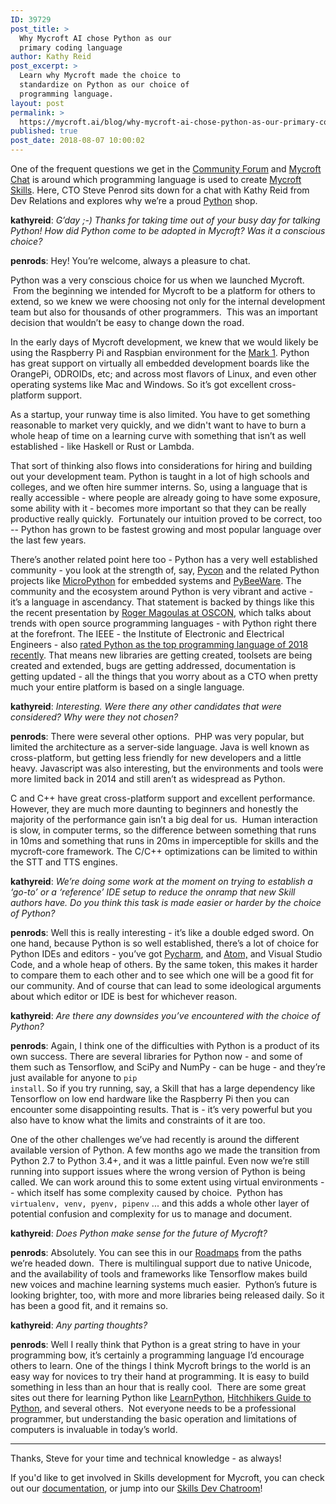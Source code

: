```yaml
---
ID: 39729
post_title: >
  Why Mycroft AI chose Python as our
  primary coding language
author: Kathy Reid
post_excerpt: >
  Learn why Mycroft made the choice to
  standardize on Python as our choice of
  programming language.
layout: post
permalink: >
  https://mycroft.ai/blog/why-mycroft-ai-chose-python-as-our-primary-coding-language/
published: true
post_date: 2018-08-07 10:00:02
---
```

One of the frequent questions we get in the <a href="https://community.mycroft.ai">Community Forum</a> and <a href="https://chat.mycroft.ai">Mycroft Chat</a> is around which programming language is used to create <a href="http://mycroft.ai/documentation/skills/">Mycroft Skills</a>. Here, CTO Steve Penrod sits down for a chat with Kathy Reid from Dev Relations and explores why we’re a proud <a href="https://www.python.org/">Python</a> shop.

<strong>kathyreid</strong>: <em>G’day ;-) Thanks for taking time out of your busy day for talking Python! How did Python come to be adopted in Mycroft? Was it a conscious choice?</em>

<strong>penrods</strong>: Hey! You’re welcome, always a pleasure to chat.

Python was a very conscious choice for us when we launched Mycroft.  From the beginning we intended for Mycroft to be a platform for others to extend, so we knew we were choosing not only for the internal development team but also for thousands of other programmers.  This was an important decision that wouldn’t be easy to change down the road.

In the early days of Mycroft development, we knew that we would likely be using the Raspberry Pi and Raspbian environment for the <a href="https://mycroft.ai/mark1/">Mark 1</a>. Python has great support on virtually all embedded development boards like the OrangePi, ODROIDs, etc; and across most flavors of Linux, and even other operating systems like Mac and Windows. So it’s got excellent cross-platform support.

As a startup, your runway time is also limited. You have to get something reasonable to market very quickly, and we didn't want to have to burn a whole heap of time on a learning curve with something that isn’t as well established - like Haskell or Rust or Lambda.

That sort of thinking also flows into considerations for hiring and building out your development team. Python is taught in a lot of high schools and colleges, and we often hire summer interns. So, using a language that is really accessible - where people are already going to have some exposure, some ability with it - becomes more important so that they can be really productive really quickly.  Fortunately our intuition proved to be correct, too -- Python has grown to be fastest growing and most popular language over the last few years.

There’s another related point here too - Python has a very well established community - you look at the strength of, say, <a href="https://us.pycon.org">Pycon</a> and the related Python projects like <a href="https://micropython.org/">MicroPython</a> for embedded systems and <a href="https://pybee.org/">PyBeeWare</a>. The community and the ecosystem around Python is very vibrant and active - it’s a language in ascendancy. That statement is backed by things like this the recent presentation by <a href="https://www.google.com/url?q=https://youtu.be/Z1yMTPRmhK8?t%3D4m9s&amp;sa=D&amp;ust=1533067812323000&amp;usg=AFQjCNH13QJ15ZL_KEjVc70WMGUtrs9gag">Roger Magoulas at OSCON</a>, which talks about trends with open source programming languages - with Python right there at the forefront. The IEEE - the Institute of Electronic and Electrical Engineers - also <a href="https://spectrum.ieee.org/at-work/innovation/the-2018-top-programming-languages">rated Python as the top programming language of 2018 recently</a>. That means new libraries are getting created, toolsets are being created and extended, bugs are getting addressed, documentation is getting updated - all the things that you worry about as a CTO when pretty much your entire platform is based on a single language.

<strong>kathyreid</strong>: <em>Interesting. Were there any other candidates that were considered? Why were they not chosen?</em>

<strong>penrods</strong>: There were several other options.  PHP was very popular, but limited the architecture as a server-side language. Java is well known as cross-platform, but getting less friendly for new developers and a little heavy. Javascript was also interesting, but the environments and tools were more limited back in 2014 and still aren’t as widespread as Python.

C and C++ have great cross-platform support and excellent performance. However, they are much more daunting to beginners and honestly the majority of the performance gain isn’t a big deal for us.  Human interaction is slow, in computer terms, so the difference between something that runs in 10ms and something that runs in 20ms in imperceptible for skills and the mycroft-core framework. The C/C++ optimizations can be limited to within the STT and TTS engines.

<strong>kathyreid</strong>: <em>We’re doing some work at the moment on trying to establish a ‘go-to’ or a ‘reference’ IDE setup to reduce the onramp that new Skill authors have. Do you think this task is made easier or harder by the choice of Python?</em>

<strong>penrods</strong>: Well this is really interesting - it’s like a double edged sword. On one hand, because Python is so well established, there’s a lot of choice for Python IDEs and editors - you’ve got <a href="https://www.jetbrains.com/pycharm/">Pycharm</a>, and <a href="https://atom.io/">Atom,</a> and Visual Studio Code, and a whole heap of others. By the same token, this makes it harder to compare them to each other and to see which one will be a good fit for our community. And of course that can lead to some ideological arguments about which editor or IDE is best for whichever reason.

<strong>kathyreid</strong>: <em>Are there any downsides you’ve encountered with the choice of Python?</em>

<strong>penrods</strong>: Again, I think one of the difficulties with Python is a product of its own success. There are several libraries for Python now - and some of them such as Tensorflow, and SciPy and NumPy - can be huge - and they’re just available for anyone to <code>pip install</code>. So if you try running, say, a Skill that has a large dependency like Tensorflow on low end hardware like the Raspberry Pi then you can encounter some disappointing results. That is - it’s very powerful but you also have to know what the limits and constraints of it are too.

One of the other challenges we’ve had recently is around the different available version of Python. A few months ago we made the transition from Python 2.7 to Python 3.4+, and it was a little painful. Even now we’re still running into support issues where the wrong version of Python is being called. We can work around this to some extent using virtual environments -- which itself has some complexity caused by choice.  Python has <code>virtualenv, venv, pyenv, pipenv</code> ... and this adds a whole other layer of potential confusion and complexity for us to manage and document.

<strong>kathyreid</strong>: <em>Does Python make sense for the future of Mycroft?</em>

<strong>penrods</strong>: Absolutely. You can see this in our <a href="http://mycroft.ai/blog/many-roads-one-destination/">Roadmaps</a> from the paths we’re headed down.  There is multilingual support due to native Unicode, and the availability of tools and frameworks like Tensorflow makes build new voices and machine learning systems much easier.  Python’s future is looking brighter, too, with more and more libraries being released daily. So it has been a good fit, and it remains so.

<strong>kathyreid</strong>: <em>Any parting thoughts?</em>

<strong>penrods</strong>: Well I really think that Python is a great string to have in your programming bow, it’s certainly a programming language I’d encourage others to learn. One of the things I think Mycroft brings to the world is an easy way for novices to try their hand at programming. It is easy to build something in less than an hour that is really cool.  There are some great sites out there for learning Python like <a href="https://www.learnpython.org/">LearnPython</a>, <a href="https://docs.python-guide.org/intro/learning/">Hitchhikers Guide to Python</a>, and several others.  Not everyone needs to be a professional programmer, but understanding the basic operation and limitations of computers is invaluable in today’s world.

<hr />

Thanks, Steve for your time and technical knowledge - as always!

If you'd like to get involved in Skills development for Mycroft, you can check out our <a href="http://mycroft.ai/documentation/">documentation</a>, or jump into our <a href="https://chat.mycroft.ai/community/channels/dev">Skills Dev Chatroom</a>!